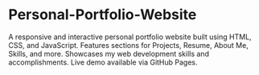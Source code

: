 # Personal-Portfolio-Website
A responsive and interactive personal portfolio website built using HTML, CSS, and JavaScript. Features sections for Projects, Resume, About Me, Skills, and more. Showcases my web development skills and accomplishments. Live demo available via GitHub Pages.
